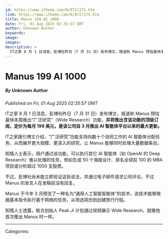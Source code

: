 ```yaml
---
id: https://www.ithome.com/0/872/275.htm
link: https://www.ithome.com/0/872/275.htm
title: Manus 199 AI 1000
date: Fri, 01 Aug 2025 02:35:57 GMT
author: Unknown Author
keywords: 
image: 
images: 
description: >
  IT之家 8 月 1 日消息，彭博社昨日（7 月 31 日）发布博文，报道称 Manus 预估最快本周推出“广泛研究”（Wide Research）功能，并将推出含该功能的顶级订阅，定价为每月 199 美元，是该公司自 3 月推出 AI 智能体平台以来的最大更新。IT之家援引博文介绍，“广泛研究”功能支持向数十个协同工作的 AI 智能体分配任务，从而展开更大规模、更深入的研究，让 Manus 能够同时处理大量数据条目。知情人士表示，用户通过该功能，可以执行其它 AI 智能体（如 OpenAI 的 Deep Research）难以处理的任务，例如生成 50 个海报设计、排名全球前 100 的 MBA 项目或分析超过 1000 支股票。不过，彭博社尚未能立即验证这些说法，并通过电子邮件请求公司评论，不过 Manus 的发言人在发稿前没有回复。Manus 于今年 3 月预览了一种名为“通用人工智能智能体”的技术，该技术能够根据基本指令执行基于网络的任务，从筛选简历到创建旅行行程。知情人士透露，联合创始人 Peak Ji 计划通过视频展示 Wide Research，就像他首次推出 Manus 时一样。
---
```

# Manus 199 AI 1000
##### By Unknown Author
_Published on Fri, 01 Aug 2025 02:35:57 GMT_

IT之家 8 月 1 日消息，彭博社昨日（7 月 31 日）发布博文，报道称 Manus 预估最快本周推出“广泛研究”（Wide Research）功能，**并将推出含该功能的顶级订阅，定价为每月 199 美元，是该公司自 3 月推出 AI 智能体平台以来的最大更新。**

IT之家援引博文介绍，“广泛研究”功能支持向数十个协同工作的 AI 智能体分配任务，从而展开更大规模、更深入的研究，让 Manus 能够同时处理大量数据条目。

知情人士表示，用户通过该功能，可以执行其它 AI 智能体（如 OpenAI 的 Deep Research）难以处理的任务，例如生成 50 个海报设计、排名全球前 100 的 MBA 项目或分析超过 1000 支股票。

不过，彭博社尚未能立即验证这些说法，并通过电子邮件请求公司评论，不过 Manus 的发言人在发稿前没有回复。

Manus 于今年 3 月预览了一种名为“通用人工智能智能体”的技术，该技术能够根据基本指令执行基于网络的任务，从筛选简历到创建旅行行程。

知情人士透露，联合创始人 Peak Ji 计划通过视频展示 Wide Research，就像他首次推出 Manus 时一样。

---
Categories: 